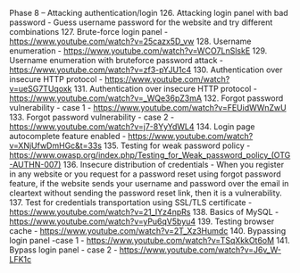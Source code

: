 Phase 8 – Attacking authentication/login
126. Attacking login panel with bad password - Guess username password for the website and try different combinations
127. Brute-force login panel - https://www.youtube.com/watch?v=25cazx5D_vw
128. Username enumeration - https://www.youtube.com/watch?v=WCO7LnSlskE
129. Username enumeration with bruteforce password attack - https://www.youtube.com/watch?v=zf3-pYJU1c4
130. Authentication over insecure HTTP protocol - https://www.youtube.com/watch?v=ueSG7TUqoxk
131. Authentication over insecure HTTP protocol - https://www.youtube.com/watch?v=_WQe36pZ3mA
132. Forgot password vulnerability - case 1 - https://www.youtube.com/watch?v=FEUidWWnZwU
133. Forgot password vulnerability - case 2 - https://www.youtube.com/watch?v=j7-8YyYdWL4
134. Login page autocomplete feature enabled - https://www.youtube.com/watch?v=XNjUfwDmHGc&t=33s
135. Testing for weak password policy - https://www.owasp.org/index.php/Testing_for_Weak_password_policy_(OTG-AUTHN-007)
136. Insecure distribution of credentials - When you register in any website or you request for a password reset using forgot password feature, if the
website sends your username and password over the email in cleartext without sending the password reset link, then it is a vulnerability.
137. Test for credentials transportation using SSL/TLS certificate - https://www.youtube.com/watch?v=21_IYz4npRs
138. Basics of MySQL - https://www.youtube.com/watch?v=yPu6qV5byu4
139. Testing browser cache - https://www.youtube.com/watch?v=2T_Xz3Humdc
140. Bypassing login panel -case 1 - https://www.youtube.com/watch?v=TSqXkkOt6oM
141. Bypass login panel - case 2 - https://www.youtube.com/watch?v=J6v_W-LFK1c